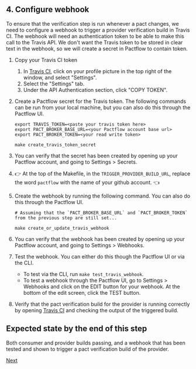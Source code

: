 ## 4. Configure webhook

To ensure that the verification step is run whenever a pact changes, we need to configure a webhook to trigger a provider verification build in Travis CI. The webhook will need an authentication token to be able to make this call to the Travis API. We don't want the Travis token to be stored in clear text in the webhook, so we will create a secret in Pactflow to contain token.

1. Copy your Travis CI token
    1. In [Travis CI][travis-ci], click on your profile picture in the top right of the window, and select "Settings".
    1. Select the "Settings" tab.
    1. Under the API Authentication section, click "COPY TOKEN".

1. Create a Pactflow secret for the Travis token. The following commands can be run from your local machine, but you can also do this through the Pactflow UI.

    ```
    export TRAVIS_TOKEN=<paste your travis token here>
    export PACT_BROKER_BASE_URL=<your Pactflow account base url>
    export PACT_BROKER_TOKEN=<your read write token>

    make create_travis_token_secret
    ```

1. You can verify that the secret has been created by opening up your Pactflow account, and going to Settings > Secrets.

1. :point_right: At the top of the Makefile, in the `TRIGGER_PROVIDER_BUILD_URL`, replace the word `pactflow` with the name of your github account. :point_left:
1. Create the webhook by running the following command. You can also do this through the Pactflow UI.

   ```
   # Assuming that the `PACT_BROKER_BASE_URL` and `PACT_BROKER_TOKEN` from the previous step are still set...

   make create_or_update_travis_webhook
   ```

1. You can verify that the webhook has been created by opening up your Pactflow account, and going to Settings > Webhooks.

1. Test the webhook. You can either do this though the Pactflow UI or via the CLI.
    * To test via the CLI, run `make test_travis_webhook`.
    * To test a webhook through the Pactflow UI, go to Settings > Webhooks and click on the EDIT button for your webhook. At the bottom of the edit screen, click the TEST button.

1. Verify that the pact verification build for the provider is running correctly by opening [Travis CI][travis-ci] and checking the output of the triggered build.

## Expected state by the end of this step

Both consumer and provider builds passing, and a webhook that has been tested and shown to trigger a pact verification build of the provider.

[Next](./05_conclusion.md)

[travis-ci]: https://travis-ci.com